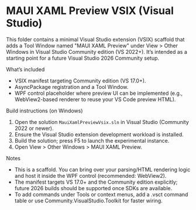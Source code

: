 # MAUI XAML Preview VSIX (Visual Studio)

This folder contains a minimal Visual Studio extension (VSIX) scaffold that adds a Tool Window named "MAUI XAML Preview" under View > Other Windows in Visual Studio Community edition (VS 2022+). It’s intended as a starting point for a future Visual Studio 2026 Community setup.

What’s included
- VSIX manifest targeting Community edition (VS 17.0+).
- AsyncPackage registration and a Tool Window.
- WPF control placeholder where preview UI can be implemented (e.g., WebView2-based renderer to reuse your VS Code preview HTML).

Build instructions (on Windows)
1) Open the solution `MauiXamlPreviewVsix.sln` in Visual Studio (Community 2022 or newer).
2) Ensure the Visual Studio extension development workload is installed.
3) Build the solution; press F5 to launch the experimental instance.
4) Open View > Other Windows > MAUI XAML Preview.

Notes
- This is a scaffold. You can bring over your parsing/HTML rendering logic and host it inside the WPF control (recommended: WebView2).
- The manifest targets VS 17.0+ and the Community edition explicitly; future 2026 builds should be supported once SDKs are available.
- To add commands under Tools or context menus, add a .vsct command table or use Community.VisualStudio.Toolkit for faster wiring.